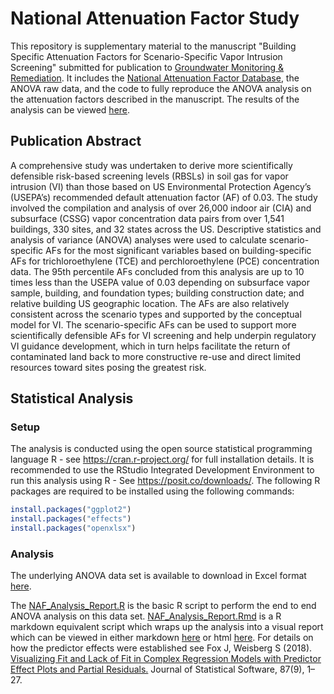 # National Attenuation Factor Study

This repository is supplementary material to the manuscript "Building Specific Attenuation Factors for Scenario-Specific Vapor Intrusion Screening" submitted for publication to [Groundwater Monitoring & Remediation](https://ngwa.onlinelibrary.wiley.com/journal/17456592).  It includes the [National Attenuation Factor Database](https://github.com/sede-open/naf_study/blob/main/National%20Attenuation%20Factor%20Database.xlsx), the ANOVA raw data, and the code to fully reproduce the ANOVA analysis on the attenuation factors described in the manuscript. The results of the analysis can be viewed [here](https://github.com/sede-open/naf_study/blob/main/NAF_Analysis_Report.md).

## Publication Abstract
A comprehensive study was undertaken to derive more scientifically defensible risk-based screening levels (RBSLs) in soil gas for vapor intrusion (VI) than those based on US Environmental Protection Agency’s (USEPA’s) recommended default attenuation factor (AF) of 0.03. The study involved the compilation and analysis of over 26,000 indoor air (CIA) and subsurface (CSSG) vapor concentration data pairs from over 1,541 buildings, 330 sites, and 32 states across the US.  Descriptive statistics and analysis of variance (ANOVA) analyses were used to calculate scenario-specific AFs for the most significant variables based on building-specific AFs for trichloroethylene (TCE) and perchloroethylene (PCE) concentration data.  The 95th percentile AFs concluded from this analysis are up to 10 times less than the USEPA value of 0.03 depending on subsurface vapor sample, building, and foundation types; building construction date; and relative building US geographic location.  The AFs are also relatively consistent across the scenario types and supported by the conceptual model for VI.  The scenario-specific AFs can be used to support more scientifically defensible AFs for VI screening and help underpin regulatory VI guidance development, which in turn helps facilitate the return of contaminated land back to more constructive re-use and direct limited resources toward sites posing the greatest risk.

## Statistical Analysis

### Setup
The analysis is conducted using the open source statistical programming language R - see <https://cran.r-project.org/> for full installation details. It is recommended to use the RStudio Integrated Development Environment to run this analysis using R - See <https://posit.co/downloads/>. 
The following R packages are required to be installed using the following commands: 
```r
install.packages("ggplot2")
install.packages("effects")
install.packages("openxlsx")
```

### Analysis
The underlying ANOVA data set is available to download in Excel format [here](https://github.com/sede-open/naf_study/blob/main/ANOVA_Raw%20Data.xlsx).

The [NAF_Analysis_Report.R](https://github.com/sede-open/naf_study/blob/main/NAF_Analysis_Report.R) is the basic R script to perform the end to end ANOVA analysis on this data set. [NAF_Analysis_Report.Rmd](https://github.com/sede-open/naf_study/blob/main/NAF_Analysis_Report.Rmd) is a R markdown equivalent script which wraps up the analysis into a visual report which can be viewed in either markdown [here](https://github.com/sede-open/naf_study/blob/main/NAF_Analysis_Report.md) or html [here](https://htmlpreview.github.io/?https://github.com/sede-open/naf_study/blob/main/NAF_Analysis_Report.html). 
For details on how the predictor effects were established see  Fox J, Weisberg S (2018). [Visualizing Fit and Lack of Fit in Complex Regression Models with Predictor Effect Plots and Partial Residuals.](https://doi.org/10.18637/jss.v087.i09) Journal of Statistical Software, 87(9), 1–27.

